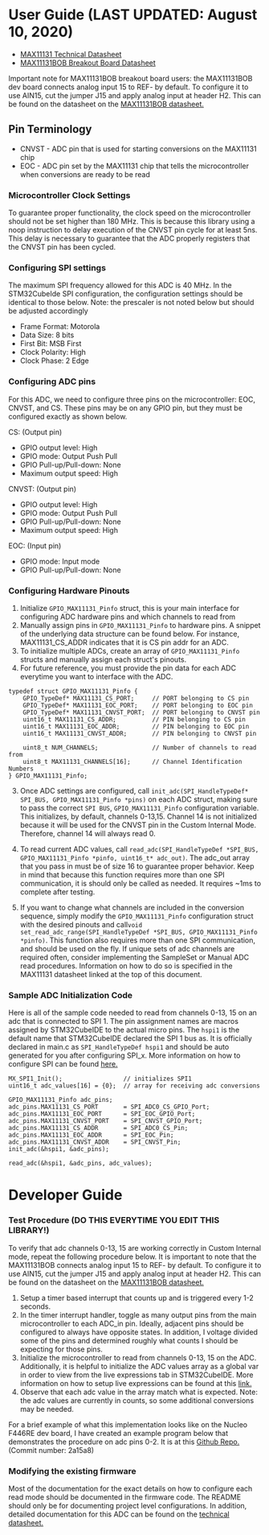# User Guide (LAST UPDATED: August 10, 2020)

* [MAX11131 Technical Datasheet](https://datasheets.maximintegrated.com/en/ds/MAX11129-MAX11132.pdf)
* [MAX11131BOB Breakout Board Datasheet](https://datasheets.maximintegrated.com/en/ds/MAX11131BOB.pdf)

Important note for MAX11131BOB breakout board users: the MAX11131BOB dev board 
connects analog input 15 to REF- by default. To configure it to use AIN15, cut the
jumper J15 and apply analog input at header H2. This can be found on the datasheet
on the [MAX11131BOB datasheet.](https://datasheets.maximintegrated.com/en/ds/MAX11131BOB.pdf)

## Pin Terminology

* CNVST   - ADC pin that is used for starting conversions on the MAX11131 chip
* EOC     - ADC pin set by the MAX11131 chip that tells the microcontroller when
            conversions are ready to be read

### Microcontroller Clock Settings

To guarantee proper functionality, the clock speed on the microcontroller should 
not be set higher than 180 MHz. This is because this library using a noop instruction
to delay execution of the CNVST pin cycle for at least 5ns. This delay is necessary
to guarantee that the ADC properly registers that the CNVST pin has been cycled.

### Configuring SPI settings

The maximum SPI frequency allowed for this ADC is 40 MHz. In the STM32CubeIde
SPI configuration, the configuration settings should be identical to those below. Note: the prescaler is not noted below but should be adjusted accordingly

* Frame Format: Motorola
* Data Size: 8 bits
* First Bit: MSB First
* Clock Polarity: High
* Clock Phase: 2 Edge

### Configuring ADC pins

For this ADC, we need to configure three pins on the microcontroller: EOC, CNVST, and CS. These pins may be on any GPIO pin, but they must be configured exactly as shown below.

CS: (Output pin)
* GPIO output level: High
* GPIO mode: Output Push Pull
* GPIO Pull-up/Pull-down: None
* Maximum output speed: High

CNVST: (Output pin)
* GPIO output level: High
* GPIO mode: Output Push Pull
* GPIO Pull-up/Pull-down: None
* Maximum output speed: High

EOC: (Input pin)
* GPIO mode: Input mode
* GPIO Pull-up/Pull-down: None

### Configuring Hardware Pinouts
1. Initialize `GPIO_MAX11131_Pinfo` struct, this is your main interface for 
    configuring ADC hardware pins and which channels to read from
2. Manually assign pins in `GPIO_MAX11131_Pinfo` to hardware pins. A snippet of 
    the underlying data structure can be found below. For instance, MAX11131_CS_ADDR
    indicates that it is CS pin addr for an ADC.
3. To initialize multiple ADCs, create an array of `GPIO_MAX11131_Pinfo` structs
    and manually assign each struct's pinouts.
4. For future reference, you must provide the pin data for each ADC everytime 
    you want to interface with the ADC.

```
typedef struct GPIO_MAX11131_Pinfo {
	GPIO_TypeDef* MAX11131_CS_PORT;		// PORT belonging to CS pin
	GPIO_TypeDef* MAX11131_EOC_PORT;	// PORT belonging to EOC pin
	GPIO_TypeDef* MAX11131_CNVST_PORT;	// PORT belonging to CNVST pin
	uint16_t MAX11131_CS_ADDR;			// PIN belonging to CS pin
	uint16_t MAX11131_EOC_ADDR;			// PIN belonging to EOC pin
	uint16_t MAX11131_CNVST_ADDR;		// PIN belonging to CNVST pin

	uint8_t NUM_CHANNELS;				// Number of channels to read from
	uint8_t MAX11131_CHANNELS[16];		// Channel Identification Numbers
} GPIO_MAX11131_Pinfo;
```
3. Once ADC settings are configured, call `init_adc(SPI_HandleTypeDef* SPI_BUS, GPIO_MAX11131_Pinfo *pins)` on each ADC struct, making sure to pass the correct `SPI BUS`, `GPIO_MAX11131_Pinfo` configuration variable. This initializes, by default, 
channels 0-13,15. Channel 14 is not initialized because it will be used for the
CNVST pin in the Custom Internal Mode. Therefore, channel 14 will always read 0.

4. To read current ADC values, call `read_adc(SPI_HandleTypeDef *SPI_BUS, GPIO_MAX11131_Pinfo *pinfo, uint16_t* adc_out)`. The adc_out array that you pass 
in must be of size 16 to guarantee proper behavior. Keep in mind that because
this function requires more than one SPI communication, it is should only be 
called as needed. It requires ~1ms to complete after testing.

5. If you want to change what channels are included in the conversion sequence,
simply modify the `GPIO_MAX11131_Pinfo` configuration struct with the desired 
pinouts and call`void set_read_adc_range(SPI_HandleTypeDef *SPI_BUS, GPIO_MAX11131_Pinfo *pinfo)`. This function also requires more than one SPI communication, and 
should be used on the fly. If unique sets of adc channels are required often,
consider implementing the SampleSet or Manual ADC read procedures. Information
on how to do so is specified in the MAX11131 datasheet linked at the top of this
document.

### Sample ADC Initialization Code

Here is all of the sample code needed to read from channels 0-13, 15 on an adc
that is connected to SPI 1. The pin assignment names are macros assigned 
by STM32CubeIDE to the actual micro pins. The `hspi1` is the default name that
STM32CubeIDE declared the SPI 1 bus as. It is officially declared in main.c as `SPI_HandleTypeDef hspi1` and should be auto generated for you after
configuring SPI_x. More information on how to configure SPI can be found [here.](https://www.youtube.com/watch?v=eFKeNPJq50g&feature=emb_title)

```
MX_SPI1_Init();                 // initializes SPI1
uint16_t adc_values[16] = {0};  // array for receiving adc conversions

GPIO_MAX11131_Pinfo adc_pins;
adc_pins.MAX11131_CS_PORT 		= SPI_ADC0_CS_GPIO_Port;
adc_pins.MAX11131_EOC_PORT		= SPI_EOC_GPIO_Port;
adc_pins.MAX11131_CNVST_PORT	= SPI_CNVST_GPIO_Port;
adc_pins.MAX11131_CS_ADDR 		= SPI_ADC0_CS_Pin;
adc_pins.MAX11131_EOC_ADDR		= SPI_EOC_Pin;
adc_pins.MAX11131_CNVST_ADDR	= SPI_CNVST_Pin;
init_adc(&hspi1, &adc_pins);

read_adc(&hspi1, &adc_pins, adc_values);
```

# Developer Guide

### Test Procedure (DO THIS EVERYTIME YOU EDIT THIS LIBRARY!)

To verify that adc channels 0-13, 15 are working correctly in Custom Internal mode, 
repeat the following procedure below. It is important to note that the MAX11131BOB 
connects analog input 15 to REF- by default. To configure it to use AIN15, cut the
jumper J15 and apply analog input at header H2. This can be found on the datasheet
on the [MAX11131BOB datasheet.](https://datasheets.maximintegrated.com/en/ds/MAX11131BOB.pdf)

1. Setup a timer based interrupt that counts up and is triggered every 1-2 seconds.
2. In the timer interrupt handler, toggle as many output pins from the main
    microcontroller to each ADC_in pin. Ideally, adjacent pins should be configured
    to always have opposite states. In addition, I voltage divided some of the 
    pins and determined roughly what counts I should be expecting for those pins.
3. Initialize the microcontroller to read from channels 0-13, 15 on the ADC.
    Additionally, it is helpful to initialize the ADC values array as a global var 
    in order to view from the live expressions tab in STM32CubeIDE. More information 
    on how to setup live expressions can be found at this [link.](https://www.youtube.com/watch?v=Nyml66k_Ppk)
4. Observe that each adc value in the array match what is expected. Note: the adc
    values are currently in counts, so some additional conversions may be needed.

For a brief example of what this implementation looks like on the Nucleo F446RE 
dev board, I have created an example program below that demonstrates the procedure
on adc pins 0-2. It is at this [Github Repo.](https://github.com/KingArthurZ3/MASA-firmware-dev) (Commit number: 2a15a8)

### Modifying the existing firmware

Most of the documentation for the exact details on how to configure each read mode should be documented in the firmware code. The README should only be for documenting project level configurations. In addition, detailed documentation
for this ADC can be found on the [technical datasheet.](https://datasheets.maximintegrated.com/en/ds/MAX11129-MAX11132.pdf)
